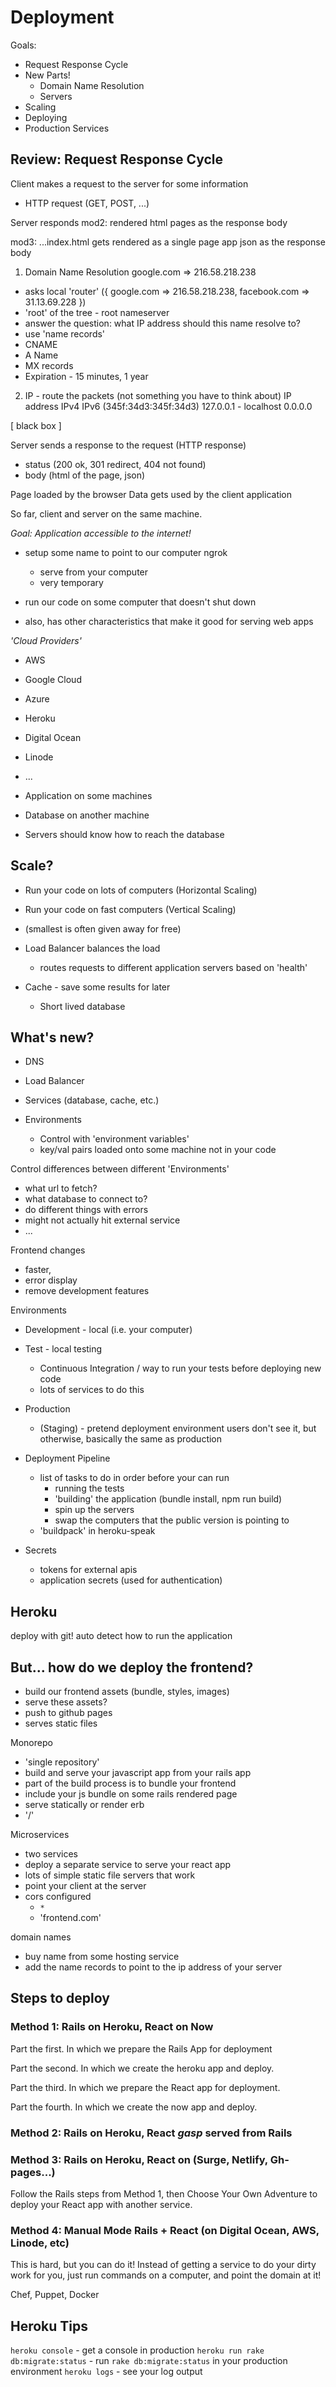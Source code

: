 # Deployment

Goals:
- Request Response Cycle
- New Parts!
  - Domain Name Resolution
  - Servers
- Scaling
- Deploying
- Production Services

## Review: Request Response Cycle

Client makes a request to the server for some information
  - HTTP request (GET, POST, ...)

Server responds
  mod2: rendered html pages as the response body


  mod3: ...index.html gets rendered as a single page app
        json as the response body

1. Domain Name Resolution
  google.com => 216.58.218.238

*  asks local 'router' ({ google.com => 216.58.218.238, facebook.com => 31.13.69.228 })
*  'root' of the tree - root nameserver
*  answer the question: what IP address should this name resolve to?
*  use 'name records'
*  CNAME
*  A Name
*  MX records
*  Expiration - 15 minutes, 1 year

2. IP - route the packets  (not something you have to think about)
  IP address IPv4 IPv6 (345f:34d3:345f:34d3)
  127.0.0.1 - localhost
  0.0.0.0

  [ black box ]

Server sends a response to the request (HTTP response)
  - status (200 ok, 301 redirect, 404 not found)
  - body (html of the page, json)

Page loaded by the browser
Data gets used by the client application


So far, client and server on the same machine.


*Goal: Application accessible to the internet!*
- setup some name to point to our computer
 ngrok
  - serve from your computer
  - very temporary

- run our code on some computer that doesn't shut down
- also, has other characteristics that make it good for serving web apps

*'Cloud Providers'*
* AWS
* Google Cloud
* Azure
* Heroku
* Digital Ocean
* Linode
* ...

* Application on some machines
* Database on another machine
* Servers should know how to reach the database

## Scale?

* Run your code on lots of computers (Horizontal Scaling)
* Run your code on fast computers (Vertical Scaling)

* (smallest is often given away for free)

* Load Balancer balances the load
   - routes requests to different application servers based on 'health'

* Cache - save some results for later
  * Short lived database

## What's new?
- DNS
- Load Balancer
- Services (database, cache, etc.)

- Environments
  - Control with 'environment variables'
  - key/val pairs loaded onto some machine
  not in your code

Control differences between different 'Environments'
  - what url to fetch?
  - what database to connect to?
  - do different things with errors
  - might not actually hit external service
  - ...

Frontend changes
  - faster,
  - error display
  - remove development features

Environments
* Development - local (i.e. your computer)
* Test - local testing
  - Continuous Integration / way to run your tests before deploying new code
  - lots of services to do this

* Production
  * (Staging) - pretend deployment environment
  users don't see it, but otherwise, basically the same as production

- Deployment Pipeline
  - list of tasks to do in order before your can run
    - running the tests
    - 'building' the application (bundle install, npm run build)
    - spin up the servers
    - swap the computers that the public version is pointing to
  - 'buildpack' in heroku-speak

- Secrets
  - tokens for external apis
  - application secrets (used for authentication)

## Heroku

deploy with git!
auto detect how to run the application

## But... how do we deploy the frontend?

- build our frontend assets (bundle, styles, images)
- serve these assets?
- push to github pages
- serves static files

Monorepo
  - 'single repository'
  - build and serve your javascript app from your rails app
  - part of the build process is to bundle your frontend
  - include your js bundle on some rails rendered page
  - serve statically or render erb
  - '/'

Microservices
  - two services
  - deploy a separate service to serve your react app
  - lots of simple static file servers that work
  - point your client at the server
  - cors configured
    - `*`
    - 'frontend.com'

domain names
  - buy name from some hosting service
  - add the name records to point to the ip address of your server

## Steps to deploy

### Method 1: Rails on Heroku, React on Now

Part the first. In which we prepare the Rails App for deployment

Part the second. In which we create the heroku app and deploy.

Part the third. In which we prepare the React app for deployment.

Part the fourth. In which we create the now app and deploy.

### Method 2: Rails on Heroku, React *gasp* served from Rails

### Method 3: Rails on Heroku, React on (Surge, Netlify, Gh-pages...)

Follow the Rails steps from Method 1, then Choose Your Own Adventure to deploy your React app with another service.

### Method 4: Manual Mode Rails + React (on Digital Ocean, AWS, Linode, etc)

This is hard, but you can do it! Instead of getting a service to do your dirty work for you, just run commands on a computer, and point the domain at it!

Chef, Puppet, Docker

## Heroku Tips

`heroku console` - get a console in production
`heroku run rake db:migrate:status` - run `rake db:migrate:status` in your production environment
`heroku logs` - see your log output
